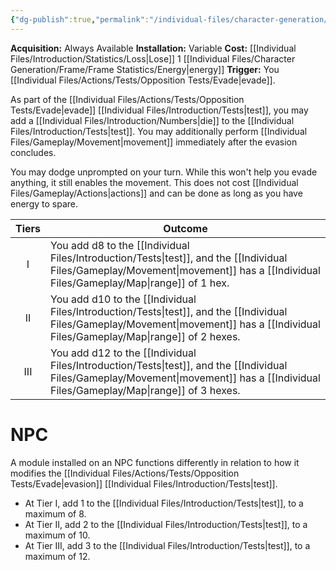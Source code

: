 ```yaml
---
{"dg-publish":true,"permalink":"/individual-files/character-generation/expansion-modules/variable-tier/dodge-module/"}
---
```


**Acquisition:** Always Available
**Installation:** Variable
**Cost:** [[Individual Files/Introduction/Statistics/Loss\|Lose]] 1 [[Individual Files/Character Generation/Frame/Frame Statistics/Energy\|energy]]
**Trigger:** You [[Individual Files/Actions/Tests/Opposition Tests/Evade\|evade]].

As part of the [[Individual Files/Actions/Tests/Opposition Tests/Evade\|evade]] [[Individual Files/Introduction/Tests\|test]], you may add a [[Individual Files/Introduction/Numbers\|die]] to the [[Individual Files/Introduction/Tests\|test]]. You may additionally perform [[Individual Files/Gameplay/Movement\|movement]] immediately after the evasion concludes. 

You may dodge unprompted on your turn. While this won't help you evade anything, it still enables the movement. This does not cost [[Individual Files/Gameplay/Actions\|actions]] and can be done as long as you have energy to spare.


| Tiers | Outcome                                                                                             |
| :---: | --------------------------------------------------------------------------------------------------- |
|   I   | You add d8 to the [[Individual Files/Introduction/Tests\|test]], and the [[Individual Files/Gameplay/Movement\|movement]] has a [[Individual Files/Gameplay/Map\|range]] of 1 hex.    |
|  II   | You add d10 to the [[Individual Files/Introduction/Tests\|test]], and the [[Individual Files/Gameplay/Movement\|movement]] has a [[Individual Files/Gameplay/Map\|range]] of 2 hexes. |
|  III  | You add d12 to the [[Individual Files/Introduction/Tests\|test]], and the [[Individual Files/Gameplay/Movement\|movement]] has a [[Individual Files/Gameplay/Map\|range]] of 3 hexes. |

# NPC
A module installed on an NPC functions differently in relation to how it modifies the [[Individual Files/Actions/Tests/Opposition Tests/Evade\|evasion]] [[Individual Files/Introduction/Tests\|test]].
* At Tier I, add 1 to the [[Individual Files/Introduction/Tests\|test]], to a maximum of 8.
* At Tier II, add 2 to the [[Individual Files/Introduction/Tests\|test]], to a maximum of 10.
* At Tier III, add 3 to the [[Individual Files/Introduction/Tests\|test]], to a maximum of 12.